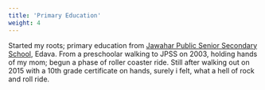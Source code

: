 ```yaml
---
title: 'Primary Education'
weight: 4
---
```


Started my roots; primary education from [Jawahar Public Senior Secondary School](https://jawaharpublicschool.org/), Edava. From a preschoolar walking to JPSS on 2003, holding hands of my mom; begun a phase of roller coaster ride. Still after walking out on 2015 with a 10th grade certificate on hands, surely i felt, what a hell of rock and roll ride.